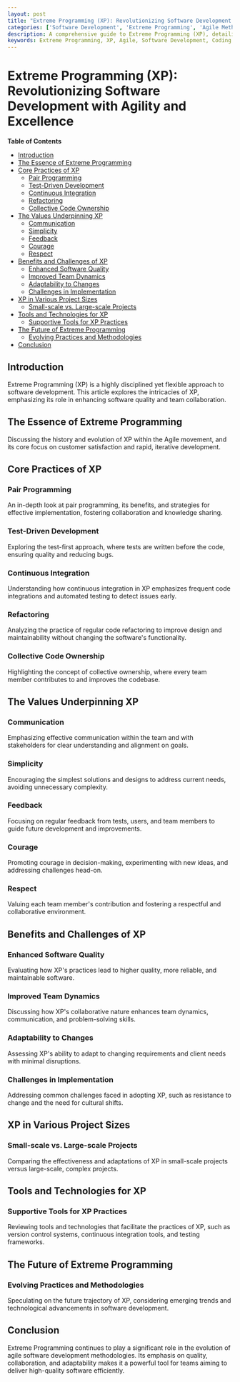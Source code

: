 ```yaml
---
layout: post
title: "Extreme Programming (XP): Revolutionizing Software Development with Agility and Excellence"
categories: ['Software Development', 'Extreme Programming', 'Agile Methodologies', 'Coding Standards', 'Team Collaboration']
description: A comprehensive guide to Extreme Programming (XP), detailing its principles, practices, and impact on software development through fostering agility, quality, and team collaboration.
keywords: Extreme Programming, XP, Agile, Software Development, Coding Standards, Continuous Integration, Pair Programming
---
```


# Extreme Programming (XP): Revolutionizing Software Development with Agility and Excellence

**Table of Contents**

- [Introduction](#introduction)
- [The Essence of Extreme Programming](#the-essence-of-extreme-programming)
- [Core Practices of XP](#core-practices-of-xp)
  - [Pair Programming](#pair-programming)
  - [Test-Driven Development](#test-driven-development)
  - [Continuous Integration](#continuous-integration)
  - [Refactoring](#refactoring)
  - [Collective Code Ownership](#collective-code-ownership)
- [The Values Underpinning XP](#the-values-underpinning-xp)
  - [Communication](#communication)
  - [Simplicity](#simplicity)
  - [Feedback](#feedback)
  - [Courage](#courage)
  - [Respect](#respect)
- [Benefits and Challenges of XP](#benefits-and-challenges-of-xp)
  - [Enhanced Software Quality](#enhanced-software-quality)
  - [Improved Team Dynamics](#improved-team-dynamics)
  - [Adaptability to Changes](#adaptability-to-changes)
  - [Challenges in Implementation](#challenges-in-implementation)
- [XP in Various Project Sizes](#xp-in-various-project-sizes)
  - [Small-scale vs. Large-scale Projects](#small-scale-vs-large-scale-projects)
- [Tools and Technologies for XP](#tools-and-technologies-for-xp)
  - [Supportive Tools for XP Practices](#supportive-tools-for-xp-practices)
- [The Future of Extreme Programming](#the-future-of-extreme-programming)
  - [Evolving Practices and Methodologies](#evolving-practices-and-methodologies)
- [Conclusion](#conclusion)

## Introduction

Extreme Programming (XP) is a highly disciplined yet flexible approach to software development. This article explores the intricacies of XP, emphasizing its role in enhancing software quality and team collaboration.

## The Essence of Extreme Programming

Discussing the history and evolution of XP within the Agile movement, and its core focus on customer satisfaction and rapid, iterative development.

## Core Practices of XP

### Pair Programming

An in-depth look at pair programming, its benefits, and strategies for effective implementation, fostering collaboration and knowledge sharing.

### Test-Driven Development

Exploring the test-first approach, where tests are written before the code, ensuring quality and reducing bugs.

### Continuous Integration

Understanding how continuous integration in XP emphasizes frequent code integrations and automated testing to detect issues early.

### Refactoring

Analyzing the practice of regular code refactoring to improve design and maintainability without changing the software's functionality.

### Collective Code Ownership

Highlighting the concept of collective ownership, where every team member contributes to and improves the codebase.

## The Values Underpinning XP

### Communication

Emphasizing effective communication within the team and with stakeholders for clear understanding and alignment on goals.

### Simplicity

Encouraging the simplest solutions and designs to address current needs, avoiding unnecessary complexity.

### Feedback

Focusing on regular feedback from tests, users, and team members to guide future development and improvements.

### Courage

Promoting courage in decision-making, experimenting with new ideas, and addressing challenges head-on.

### Respect

Valuing each team member's contribution and fostering a respectful and collaborative environment.

## Benefits and Challenges of XP

### Enhanced Software Quality

Evaluating how XP's practices lead to higher quality, more reliable, and maintainable software.

### Improved Team Dynamics

Discussing how XP's collaborative nature enhances team dynamics, communication, and problem-solving skills.

### Adaptability to Changes

Assessing XP's ability to adapt to changing requirements and client needs with minimal disruptions.

### Challenges in Implementation

Addressing common challenges faced in adopting XP, such as resistance to change and the need for cultural shifts.

## XP in Various Project Sizes

### Small-scale vs. Large-scale Projects

Comparing the effectiveness and adaptations of XP in small-scale projects versus large-scale, complex projects.

## Tools and Technologies for XP

### Supportive Tools for XP Practices

Reviewing tools and technologies that facilitate the practices of XP, such as version control systems, continuous integration tools, and testing frameworks.

## The Future of Extreme Programming

### Evolving Practices and Methodologies

Speculating on the future trajectory of XP, considering emerging trends and technological advancements in software development.

## Conclusion

Extreme Programming continues to play a significant role in the evolution of agile software development methodologies. Its emphasis on quality, collaboration, and adaptability makes it a powerful tool for teams aiming to deliver high-quality software efficiently.
